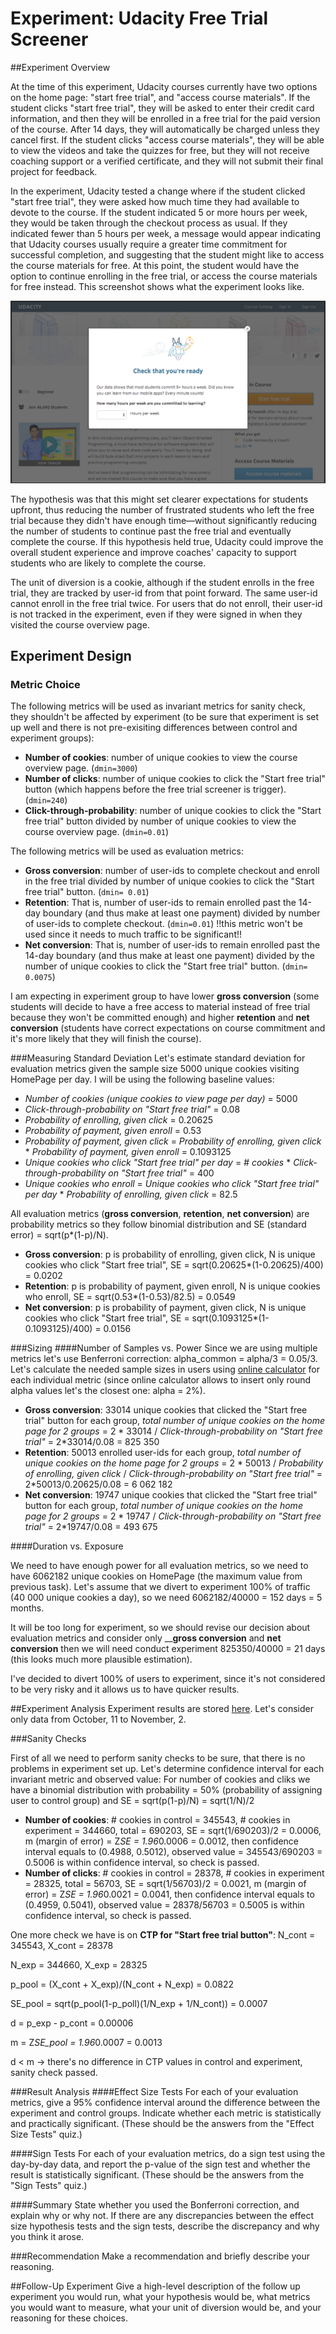 # Experiment: Udacity Free Trial Screener
##Experiment Overview

At the time of this experiment, Udacity courses currently have two options on the home page: "start free trial", and "access course materials". If the student clicks "start free trial", they will be asked to enter their credit card information, and then they will be enrolled in a free trial for the paid version of the course. After 14 days, they will automatically be charged unless they cancel first. If the student clicks "access course materials", they will be able to view the videos and take the quizzes for free, but they will not receive coaching support or a verified certificate, and they will not submit their final project for feedback.

In the experiment, Udacity tested a change where if the student clicked "start free trial", they were asked how much time they had available to devote to the course. If the student indicated 5 or more hours per week, they would be taken through the checkout process as usual. If they indicated fewer than 5 hours per week, a message would appear indicating that Udacity courses usually require a greater time commitment for successful completion, and suggesting that the student might like to access the course materials for free. At this point, the student would have the option to continue enrolling in the free trial, or access the course materials for free instead. This screenshot shows what the experiment looks like.

![alt text][logo]

[logo]: https://github.com/miptgirl/abtesting/blob/master/data/experiment_screen.png "Experiment screenshot"

The hypothesis was that this might set clearer expectations for students upfront, thus reducing the number of frustrated students who left the free trial because they didn't have enough time—without significantly reducing the number of students to continue past the free trial and eventually complete the course. If this hypothesis held true, Udacity could improve the overall student experience and improve coaches' capacity to support students who are likely to complete the course.

The unit of diversion is a cookie, although if the student enrolls in the free trial, they are tracked by user-id from that point forward. The same user-id cannot enroll in the free trial twice. For users that do not enroll, their user-id is not tracked in the experiment, even if they were signed in when they visited the course overview page.

## Experiment Design
### Metric Choice
The following metrics will be used as invariant metrics for sanity check, they shouldn't be affected by experiment (to be sure that experiment is set up well and there is not pre-exisiting differences between control and experiment groups):
  * __Number of cookies__: number of unique cookies to view the course overview page. (`dmin=3000`)
  * __Number of clicks__: number of unique cookies to click the "Start free trial" button (which happens before the free trial screener is trigger). (`dmin=240`)
  *  __Click-through-probability__: number of unique cookies to click the "Start free trial" button divided by number of unique cookies to view the course overview page. (`dmin=0.01`)

The following metrics will be used as evaluation metrics:
  *  __Gross conversion__: number of user-ids to complete checkout and enroll in the free trial divided by number of unique cookies to click the "Start free trial" button. (`dmin= 0.01`)
  *  __Retention__: That is, number of user-ids to remain enrolled past the 14-day boundary (and thus make at least one payment) divided by number of user-ids to complete checkout. (`dmin=0.01`) !!this metric won't be used since it needs to much traffic to be significant!!
  *  __Net conversion__: That is, number of user-ids to remain enrolled past the 14-day boundary (and thus make at least one payment) divided by the number of unique cookies to click the "Start free trial" button. (`dmin= 0.0075`)

I am expecting in experiment group to have lower __gross conversion__ (some students will decide to have a free access to material instead of free trial because they won't be committed enough) and higher __retention__ and __net conversion__ (students have correct expectations on course commitment and it's more likely that they will finish the course).

###Measuring Standard Deviation
Let's estimate standard deviation for evaluation metrics given the sample size 5000 unique cookies visiting HomePage per day.
I will be using the following baseline values:
  * _Number of cookies (unique cookies to view page per day)_ = 5000
  * _Click-through-probability on "Start free trial"_ = 0.08
  * _Probability of enrolling, given click_ = 0.20625
  * _Probability of payment, given enroll_ = 0.53
  * _Probability of payment, given click_ = _Probability of enrolling, given click_ * _Probability of payment, given enroll_ = 0.1093125
  * _Unique cookies who click "Start free trial" per day_ = _# cookies_ * _Click-through-probability on "Start free trial"_ = 400
  * _Unique cookies who enroll_ = _Unique cookies who click "Start free trial" per day_ * _Probability of enrolling, given click_ = 82.5

All evaluation metrics (__gross conversion__, __retention__, __net conversion__) are probability metrics so they follow binomial distribution and SE (standard error) = sqrt(p*(1-p)/N).

  * __Gross conversion__: p is probability of enrolling, given click, N is unique cookies who click "Start free trial", SE = sqrt(0.20625*(1-0.20625)/400) = 0.0202
  * __Retention__: p is probability of payment, given enroll, N is unique cookies who enroll, SE = sqrt(0.53*(1-0.53)/82.5) = 0.0549
  * __Net conversion__: p is probability of payment, given click, N is unique cookies who click "Start free trial", SE = sqrt(0.1093125*(1-0.1093125)/400) = 0.0156

###Sizing
####Number of Samples vs. Power
Since we are using multiple metrics let's use Benferroni correction: alpha_common = alpha/3 = 0.05/3.
Let's calculate the needed  sample sizes in users using [online calculator](http://www.evanmiller.org/ab-testing/sample-size.html) for each individual metric (since online calculator allows to insert only round alpha values let's the closest one: alpha = 2%).
  * __Gross conversion__: 33014 unique cookies that clicked the "Start free trial" button for each group, _total number of unique cookies on the home page for 2 groups_ = 2 * 33014 / _Click-through-probability on "Start free trial"_ = 2*33014/0.08 = 825 350
  * __Retention__: 50013 enrolled user-ids for each group, _total number of unique cookies on the home page for 2 groups_ = 2 * 50013 / _Probability of enrolling, given click_ / _Click-through-probability on "Start free trial"_ = 2*50013/0.20625/0.08 = 6 062 182
  * __Net conversion__: 19747 unique cookies that clicked the "Start free trial" button for each group, _total number of unique cookies on the home page for 2 groups_ = 2 * 19747 / _Click-through-probability on "Start free trial"_ = 2*19747/0.08 = 493 675

####Duration vs. Exposure

We need to have enough power for all evaluation metrics, so we need to have 6062182 unique cookies on HomePage (the maximum value from previous task). Let's assume that we divert to experiment 100% of traffic (40 000 unique cookies a day), so we need 6062182/40000 = 152 days = 5 months. 

It will be too long for experiment, so we should revise our decision about evaluation metrics and consider only ____gross conversion__ and __net conversion__ then we will need conduct experiment 825350/40000 = 21 days (this looks much more plausible estimation).

I've decided to divert 100% of users to experiment, since it's not considered to be very risky and it allows us to have quicker results.

##Experiment Analysis
Experiment results are stored [here](https://docs.google.com/spreadsheets/d/1j62fHO68B7rxpgoVYsr0Iqy2CJuCM7LuTQ9QBxcQKlc/edit#gid=154400404). Let's consider only data from October, 11 to November, 2.

###Sanity Checks

First of all we need to perform sanity checks to be sure, that there is no problems in experiment set up.
Let's determine confidence interval for each invariant metric and observed value:
For number of cookies and cliks we have a binomial distribution with probability = 50% (probability of assigning user to control group) and SE = sqrt(p(1-p)/N) = sqrt(1/N)/2
  * __Number of cookies__: # cookies in control = 345543, # cookies in experiment = 344660, total = 690203, SE = sqrt(1/690203)/2 = 0.0006, m (margin of error) = Z*SE = 1.96*0.0006 = 0.0012, then confidence interval equals to (0.4988, 0.5012), observed value = 345543/690203 = 0.5006 is within confidence interval, so check is passed.
  * __Number of clicks__: # cookies in control = 28378, # cookies in experiment = 28325, total = 56703, SE = sqrt(1/56703)/2 = 0.0021, m (margin of error) = Z*SE = 1.96*0.0021 = 0.0041, then confidence interval equals to (0.4959, 0.5041), observed value = 28378/56703 = 0.5005 is within confidence interval, so check is passed.

One more check we have is on __CTP for "Start free trial button"__:
N_cont = 345543, X_cont = 28378

N_exp = 344660, X_exp = 28325

p_pool = (X_cont + X_exp)/(N_cont + N_exp) = 0.0822

SE_pool = sqrt(p_pool(1-p_poll)(1/N_exp + 1/N_cont)) = 0.0007

d = p_exp - p_cont = 0.00006

m = Z*SE_pool = 1.96*0.0007 = 0.0013

d < m -> there's no difference in CTP values in control and experiment, sanity check passed.

###Result Analysis
####Effect Size Tests
For each of your evaluation metrics, give a 95% confidence interval around the difference between the experiment and control groups. Indicate whether each metric is statistically and practically significant. (These should be the answers from the "Effect Size Tests" quiz.)

####Sign Tests
For each of your evaluation metrics, do a sign test using the day-by-day data, and report the p-value of the sign test and whether the result is statistically significant. (These should be the answers from the "Sign Tests" quiz.)

####Summary
State whether you used the Bonferroni correction, and explain why or why not. If there are any discrepancies between the effect size hypothesis tests and the sign tests, describe the discrepancy and why you think it arose.

###Recommendation
Make a recommendation and briefly describe your reasoning.

##Follow-Up Experiment
Give a high-level description of the follow up experiment you would run, what your hypothesis would be, what metrics you would want to measure, what your unit of diversion would be, and your reasoning for these choices.
